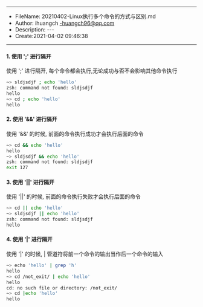 ___
- FileName: 20210402-Linux执行多个命令的方式与区别.md
- Author: ihuangch -huangch96@qq.com
- Description: ---
- Create:2021-04-02 09:46:38
___

#### 1. 使用 ';' 进行隔开
使用 ';' 进行隔开, 每个命令都会执行,无论成功与否不会影响其他命令执行
```bash
~> sldjsdjf ; echo 'hello'
zsh: command not found: sldjsdjf
hello
~> cd ; echo 'hello'      
hello
```
#### 2. 使用 '&&' 进行隔开
使用 '&&' 的时候, 前面的命令执行成功才会执行后面的命令
```bash
~> cd && echo 'hello'
hello
~> sldjsdjf && echo 'hello'
zsh: command not found: sldjsdjf
exit 127
```

#### 3. 使用 '||' 进行隔开
使用 '||' 的时候, 前面的命令执行失败才会执行后面的命令
```bash
~> cd || echo 'hello'
~> sldjsdjf || echo 'hello'
zsh: command not found: sldjsdjf
hello
```

#### 4. 使用 '|' 进行隔开
使用 '|' 的时候, | 管道符将前一个命令的输出当作后一个命令的输入
 ```bash
 ~> echo 'hello' | grep 'h'
hello
~> cd /not_exit/ | echo 'hello'
hello
cd: no such file or directory: /not_exit/
~> cd |echo 'hello'            
hello
```